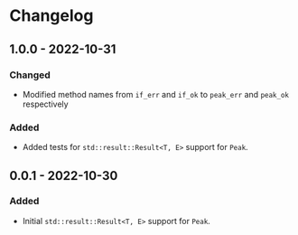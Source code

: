 # Changelog

## 1.0.0 - 2022-10-31

### Changed

-   Modified method names from `if_err` and `if_ok` to `peak_err` and `peak_ok` respectively

### Added

-   Added tests for `std::result::Result<T, E>` support for `Peak`.

## 0.0.1 - 2022-10-30

### Added

-   Initial `std::result::Result<T, E>` support for `Peak`.